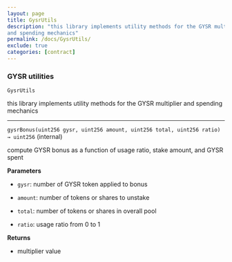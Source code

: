 ```yaml
---
layout: page
title: GysrUtils
description: "this library implements utility methods for the GYSR multiplier
and spending mechanics"
permalink: /docs/GysrUtils/
exclude: true
categories: [contract]
---
```


### GYSR utilities



`GysrUtils`

this library implements utility methods for the GYSR multiplier
and spending mechanics





****

`gysrBonus(uint256 gysr, uint256 amount, uint256 total, uint256 ratio) → uint256` (internal)

compute GYSR bonus as a function of usage ratio, stake amount,
and GYSR spent




**Parameters**  
- `gysr`: number of GYSR token applied to bonus

- `amount`: number of tokens or shares to unstake

- `total`: number of tokens or shares in overall pool

- `ratio`: usage ratio from 0 to 1


**Returns**
- multiplier value


